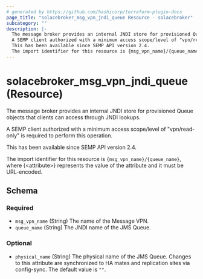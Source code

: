 ```yaml
---
# generated by https://github.com/hashicorp/terraform-plugin-docs
page_title: "solacebroker_msg_vpn_jndi_queue Resource - solacebroker"
subcategory: ""
description: |-
  The message broker provides an internal JNDI store for provisioned Queue objects that clients can access through JNDI lookups.
  A SEMP client authorized with a minimum access scope/level of "vpn/read-only" is required to perform this operation.
  This has been available since SEMP API version 2.4.
  The import identifier for this resource is {msg_vpn_name}/{queue_name}, where {&lt;attribute&gt;} represents the value of the attribute and it must be URL-encoded.
---
```


# solacebroker_msg_vpn_jndi_queue (Resource)

The message broker provides an internal JNDI store for provisioned Queue objects that clients can access through JNDI lookups.



A SEMP client authorized with a minimum access scope/level of "vpn/read-only" is required to perform this operation.

This has been available since SEMP API version 2.4.

The import identifier for this resource is `{msg_vpn_name}/{queue_name}`, where {&lt;attribute&gt;} represents the value of the attribute and it must be URL-encoded.



<!-- schema generated by tfplugindocs -->
## Schema

### Required

- `msg_vpn_name` (String) The name of the Message VPN.
- `queue_name` (String) The JNDI name of the JMS Queue.

### Optional

- `physical_name` (String) The physical name of the JMS Queue. Changes to this attribute are synchronized to HA mates and replication sites via config-sync. The default value is `""`.
